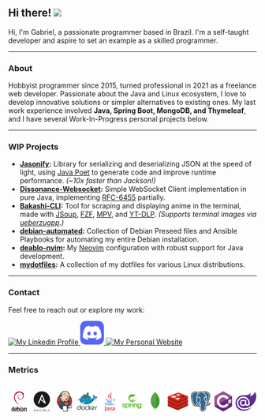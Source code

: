 ## Hi there! <img width="22px" src="https://media.giphy.com/media/hvRJCLFzcasrR4ia7z/giphy.gif">

Hi, I'm Gabriel, a passionate programmer based in Brazil. I'm a self-taught developer and aspire to set an example as a skilled programmer.

---

### About

Hobbyist programmer since 2015, turned professional in 2021 as a freelance web developer. Passionate about the Java and Linux ecosystem, I love to develop innovative solutions or simpler alternatives to existing ones. My last work experience involved **Java, Spring Boot, MongoDB, and Thymeleaf**, and I have several Work-In-Progress personal projects below.

---

### WIP Projects

- **[Jasonify](https://github.com/deablofk/Jasonify):** Library for serializing and deserializing JSON at the speed of light, using [Java Poet](https://github.com/palantir/javapoet) to generate code and improve runtime performance. *(~10x faster than Jackson!)*
- **[Dissonance-Websocket](https://github.com/deablofk/Dissonance-Websocket):** Simple WebSocket Client implementation in pure Java, implementing [RFC-6455](https://datatracker.ietf.org/doc/html/rfc6455) partially.
- **[Bakashi-CLI](https://github.com/deablofk/bakashi-cli):** Tool for scraping and displaying anime in the terminal, made with [JSoup](https://jsoup.org/), [FZF](https://github.com/junegunn/fzf), [MPV](https://mpv.io/), and [YT-DLP](https://github.com/yt-dlp/yt-dlp). *(Supports terminal images via [ueberzugpp](https://github.com/jstkdng/ueberzugpp).)*
- **[debian-automated](https://github.com/deablofk/debian-automated):** Collection of Debian Preseed files and Ansible Playbooks for automating my entire Debian installation.
- **[deablo-nvim](https://github.com/deablofk/deablo-nvim):** My [Neovim](https://neovim.io/) configuration with robust support for Java development.
- **[mydotfiles](https://github.com/deablofk/mydotfiles):** A collection of my dotfiles for various Linux distributions.

---

### Contact

Feel free to reach out or explore my work:

<a href="https://www.linkedin.com/in/gabriel-souza-a5451b234/">
  <img height="48" src="https://raw.githubusercontent.com/gauravghongde/social-icons/refs/heads/master/SVG/Color/LinkedIN.svg"  alt="My Linkedin Profile">
</a>
<a href="https://discord.gg/h3p3s8Stq5">
  <img height="48" src="https://raw.githubusercontent.com/tandpfun/skill-icons/refs/heads/main/icons/Discord.svg" alt="Discord Server"/>
</a>
<a href="https://cwby.dev">
  <img height="48" src="https://img.icons8.com/?size=100&id=VJz2Ob51dvZJ&format=png&color=000000" alt="My Personal Website"/>
</a>

---

### Metrics

<div align="center">
  <img height="180em" src="https://github-readme-stats.vercel.app/api?username=deablofk&theme=dark&show_icons=true" alt=""/>
  <img height="180em" src="https://github-readme-stats.vercel.app/api/top-langs/?username=deablofk&layout=compact&langs_count=8&theme=dark" alt=""/>
</div>

<div align="center">
  <img height="42" src="https://raw.githubusercontent.com/devicons/devicon/master/icons/debian/debian-original-wordmark.svg" alt="Debian">
  <img height="42" src="https://raw.githubusercontent.com/devicons/devicon/master/icons/ansible/ansible-original-wordmark.svg" alt="Ansible">
  <img height="42" src="https://raw.githubusercontent.com/devicons/devicon/master/icons/jenkins/jenkins-original.svg" alt="Jenkins">
  <img height="42" src="https://raw.githubusercontent.com/devicons/devicon/master/icons/docker/docker-original-wordmark.svg" alt="Docker">
  <img height="42" src="https://raw.githubusercontent.com/devicons/devicon/master/icons/java/java-original-wordmark.svg" alt="Java">
  <img height="42" src="https://raw.githubusercontent.com/devicons/devicon/master/icons/spring/spring-original-wordmark.svg" alt="Spring">
  <img height="42" src="https://raw.githubusercontent.com/devicons/devicon/master/icons/mongodb/mongodb-original.svg" alt="MongoDB">
  <img height="42" src="https://raw.githubusercontent.com/devicons/devicon/master/icons/redis/redis-original.svg" alt="Redis">
  <img height="42" src="https://raw.githubusercontent.com/devicons/devicon/master/icons/postgresql/postgresql-original.svg" alt="PostgreSQL">
  <img height="42" src="https://raw.githubusercontent.com/devicons/devicon/master/icons/csharp/csharp-original.svg" alt="C#">
  <img height="42" src="https://raw.githubusercontent.com/devicons/devicon/master/icons/blazor/blazor-original.svg" alt="Blazor">
</div>
